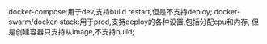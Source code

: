 docker-compose:用于dev,支持build restart,但是不支持deploy;
docker-swarm/docker-stack:用于prod,支持deploy的各种设置,包括分配cpu和内存, 但是创建容器只支持从image,不支持build;
